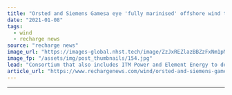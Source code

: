 ```yaml
---
title: "Orsted and Siemens Gamesa eye 'fully marinised' offshore wind to hydrogen"
date: "2021-01-08"
tags: 
  - wind
  - recharge news
source: "recharge news"
image_url: "https://images-global.nhst.tech/image/ZzJxREZlazBBZzFxNm1pMkxza2NUd2JBUEdCdmh4b1l5dlU4cDZKYmRxYz0=/nhst/binary/9e2367f9060821e0a283887c8ddf5836"
image_fp: "/assets/img/post_thumbnails/154.jpg"
lead: "Consortium that also includes ITM Power and Element Energy to develop megawatt-scale electrolyser to produce green hydrogen in EU-funded pilot trial"
article_url: "https://www.rechargenews.com/wind/orsted-and-siemens-gamesa-eye-fully-marinised-offshore-wind-to-hydrogen/2-1-941167"
---
```


---
